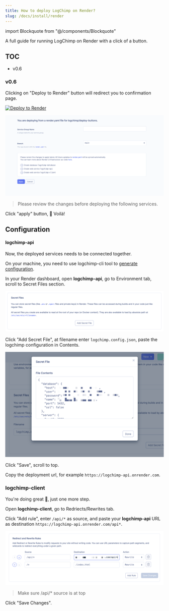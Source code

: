 ```yaml
---
title: How to deploy LogChimp on Render?
slug: /docs/install/render
---
```


<!-- components -->

import Blockquote from "@/components/Blockquote"

A full guide for running LogChimp on Render with a click of a button.

## TOC

- v0.6

### v0.6

Clicking on "Deploy to Render" button will redirect you to confirmation page.

[![Deploy to Render](https://render.com/images/deploy-to-render-button.svg)](https://render.com/deploy?repo=https://github.com/logchimp/deploy-buttons)

![Render deploy confirmation page](/images/docs/render-deploy-confirmation.png)

<Blockquote type="tip">
  Please review the changes before deploying the following services.
</Blockquote>

Click "apply" button, 🎉 Voilà!

## Configuration

#### logchimp-api

Now, the deployed services needs to be connected together.

On your machine, you need to use logchimp-cli tool to [generate configuration](/docs/cli/config/generate).

In your Render dashboard, open **logchimp-api**, go to Environment tab, scroll to Secret Files section.

![Render services secret file section](/images/docs/render-secret-file-section.png)

Click "Add Secret File", at filename enter `logchimp.config.json`, paste the logchimp configuration in Contents.

![Render secret file contents preview](/images/docs/render-secret-file-content-preview.png)

Click "Save", scroll to top.

Copy the deployment url, for example `https://logchimp-api.onrender.com`.

### logchimp-client

You're doing great 💪, just one more step.

Open **logchimp-client**, go to Redriects/Rewrites tab.

Click "Add rule", enter `/api/*` as source, and paste your **logchimp-api** URL as destination `https://logchimp-api.onrender.com/api*`.

![Render services redirect section](/images/docs/render-services-redirect-section.png)

<Blockquote type="warning">
  Make sure /api/* source is at top
</Blockquote>

Click "Save Changes".
